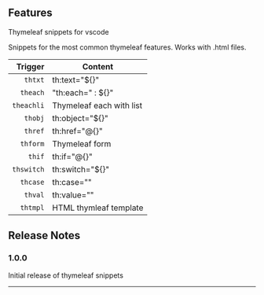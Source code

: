 ## Features

Thymeleaf snippets for vscode

Snippets for the most common thymeleaf features. Works with .html files.

| Trigger  | Content |
| -------: | ------- |
| `thtxt`   | th:text="${}" |
| `theach`   |"th:each=" : ${}" |
| `theachli`  | Thymeleaf each with list |
| `thobj`  | th:object="${}" |
| `thref`  | th:href="@{}" |
| `thform`  | Thymeleaf form |
| `thif`   | th:if="@{}" |
| `thswitch`  | th:switch="${}" |
| `thcase`  | th:case="" |
| `thval`  | th:value="" |
| `thtmpl`  | HTML thymleaf template |

## Release Notes

### 1.0.0

Initial release of thymeleaf snippets

-----------------------------------------------------------------------------------------------------------
